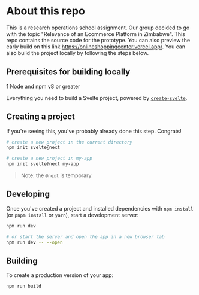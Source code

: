 # About this repo
This is a research operations school assignment. Our group decided to go with the topic "Relevance of an Ecommerce Platform in Zimbabwe". This repo
contains the source code for the prototype. You can also preview the early build on this link https://onlineshoppingcenter.vercel.app/. You can also build
the project locally by following the steps below.

## Prerequisites for building locally
1 Node and npm v8 or greater

Everything you need to build a Svelte project, powered by [`create-svelte`](https://github.com/sveltejs/kit/tree/master/packages/create-svelte).

## Creating a project

If you're seeing this, you've probably already done this step. Congrats!

```bash
# create a new project in the current directory
npm init svelte@next

# create a new project in my-app
npm init svelte@next my-app
```

> Note: the `@next` is temporary

## Developing

Once you've created a project and installed dependencies with `npm install` (or `pnpm install` or `yarn`), start a development server:

```bash
npm run dev

# or start the server and open the app in a new browser tab
npm run dev -- --open
```

## Building

To create a production version of your app:

```bash
npm run build
```


